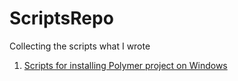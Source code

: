 # ScriptsRepo
Collecting the scripts what I wrote

1. [Scripts for installing Polymer project on Windows](https://github.com/kirisky/ScripsRepo/tree/master/PolymerInstallScript)

